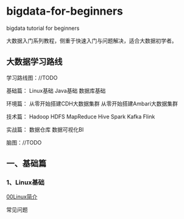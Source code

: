 # bigdata-for-beginners
bigdata tutorial for beginners

大数据入门系列教程，侧重于快速入门与问题解决，适合大数据初学者。

## 大数据学习路线

学习路线图：//TODO

基础篇：  Linux基础    Java基础     数据库基础    

环境篇：  从零开始搭建CDH大数据集群       从零开始搭建Ambari大数据集群

技术篇：  Hadoop    HDFS   MapReduce   Hive   Spark   Kafka   Flink

实战篇：  数据仓库    数据可视化BI



脑图：//TODO



## 一、基础篇

### 1、Linux基础

[00Linux简介](./Linux基础/00Linux简介.md)



常见问题



